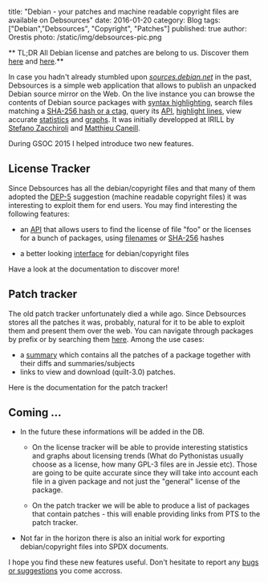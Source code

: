 title: "Debian - your patches and machine readable copyright files are available on Debsources"
date: 2016-01-20
category: Blog
tags: ["Debian","Debsources", "Copyright", "Patches"]
published: true
author: Orestis
photo: /static/img/debsources-pic.png

** TL;DR All Debian license and patches are belong to us. Discover them [here](https://sources.debian.net/copyright) and [here](https://sources.debian.net/patches).**

In case you hadn't already stumbled upon *[sources.debian.net](https://sources.debian.net/)* in the past, Debsources is a simple web application that allows to publish an unpacked Debian source mirror on the Web. On the live instance you can browse the contents of Debian source packages with [syntax highlighting](https://sources.debian.net/src/cowsay/latest/cowsay/), search files matching a [SHA-256 hash or a ctag](https://sources.debian.net/advancedsearch/), query its [API](https://sources.debian.net/doc/api/), [highlight lines](https://sources.debian.net/src/cowsay/latest/cowsay/#L38), view accurate [statistics](https://sources.debian.net/stats/#size_current) and [graphs](https://sources.debian.net/stats/#hist_source_files). It was initially developped at IRILL by [Stefano Zacchiroli](https://upsilon.cc/~zack/) and [Matthieu Caneill](http://matthieu.io/).

During GSOC 2015 I helped introduce two new features.

## License Tracker

Since Debsources has all the debian/copyright files and that many of them adopted the [DEP-5](https://www.debian.org/doc/packaging-manuals/copyright-format/1.0/) suggestion (machine readable copyright files) it was interesting to exploit them for end users. You may find interesting the following features:

* an [API](https://sources.debian.net/copyright/doc/api/) that allows users to find the license of file "foo" or the licenses for a bunch of packages, using [filenames](https://sources.debian.net/copyright/api/file/gnubg/latest/doc/gnubg/gnubg.html/) or [SHA-256](https://sources.debian.net/copyright/sha256/?checksum=d77d235e41d54594865151f4751e835c5a82322b0e87ace266567c3391a4b912) hashes

* a better looking [interface](https://sources.debian.net/copyright/license/python-django/latest) for debian/copyright files

Have a look at the documentation to discover more!

## Patch tracker

The old patch tracker unfortunately died a while ago. Since Debsources stores all the patches it was, probably, natural for it to be able to exploit them and present them over the web. You can navigate through packages by prefix or by searching them [here](https://sources.debian.net/patches). Among the use cases:

* a [summary](https://sources.debian.net/patches/summary/cowsay/latest/) which contains all the patches of a package together with their diffs and summaries/subjects
* links to view and download (quilt-3.0) patches.

Here is the documentation for the patch tracker!

## Coming ...

* In the future these informations will be added in the DB. 

    * On the license tracker will be able to provide interesting statistics and graphs about licensing trends (What do Pythonistas usually choose as a license, how many GPL-3 files are in Jessie etc). Those are going to be quite accurate since they will take into account each file in a given package and not just the "general" license of the package.

    * On the patch tracker we will be able to produce a list of packages that contain patches - this will enable providing links from PTS to the patch tracker.  

* Not far in the horizon there is also an initial work for exporting debian/copyright files into SPDX documents.

I hope you find these new features useful. Don't hesitate to report any [bugs or suggestions](https://bugs.debian.org/cgi-bin/pkgreport.cgi?pkg=qa.debian.org;tag=debsources) you come accross. 